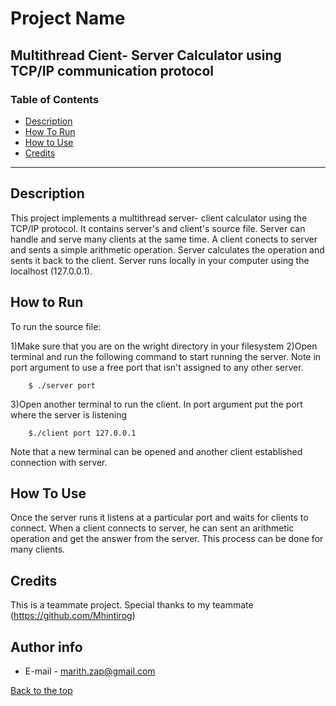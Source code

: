 # Project Name
Multithread Cient- Server Calculator using TCP/IP communication protocol
---

### Table of Contents

- [Description](#description)
- [How To Run](#how-to-run)
- [How to Use](#how-to-use)
- [Credits](#credits)

---
## Description

This project implements a multithread server- client calculator using the TCP/IP protocol. It contains server's and client's source file. Server can handle and serve many clients at the same time. A client conects to server and sents a simple arithmetic operation. Server calculates the operation and sents it back to the client. Server runs locally in your computer using the localhost (127.0.0.1).

## How to Run

 To run the source file:

1)Make sure that you are on the wright directory in your filesystem 
2)Open terminal and run the following command to start running the server. Note in port argument to use a free port that isn't assigned to any other server.


```
    $ ./server port
```
3)Open another terminal to run the client. In port argument put the port where the server is listening
```
    $./client port 127.0.0.1
```
Note that a new terminal can be opened and another client established connection with server.

## How To Use

Once the server runs it listens at a particular port and waits for clients to connect. When a client connects to server, he can sent an arithmetic operation and get the answer from the server. This process can be done for many clients.


## Credits

This is a teammate project. Special thanks to my teammate (https://github.com/Mhintirog)

## Author info 

- E-mail - marith.zap@gmail.com

[Back to the top](#project-name)

